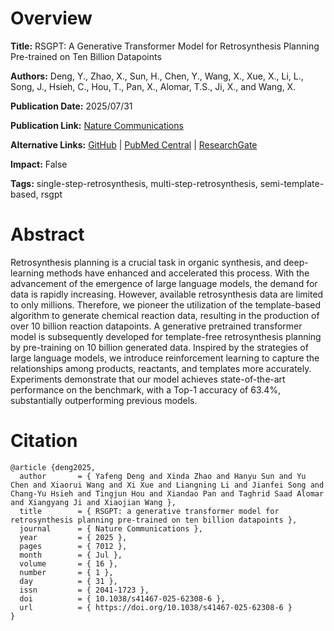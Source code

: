 # Overview
**Title:**
RSGPT: A Generative Transformer Model for Retrosynthesis Planning Pre-trained on Ten Billion Datapoints

**Authors:**
Deng, Y., Zhao, X., Sun, H., Chen, Y., Wang, X., Xue, X., Li, L., Song, J., Hsieh, C., Hou, T., Pan, X., Alomar, T.S., Ji, X., and Wang, X.

**Publication Date:**
2025/07/31

**Publication Link:**
[Nature Communications](https://www.nature.com/articles/s41467-025-62308-6)

**Alternative Links:**
[GitHub](https://github.com/jogjogee/RSGPT) |
[PubMed Central](https://pmc.ncbi.nlm.nih.gov/articles/PMC12314115) |
[ResearchGate](https://www.researchgate.net/publication/394173109_RSGPT_a_generative_transformer_model_for_retrosynthesis_planning_pre-trained_on_ten_billion_datapoints)

**Impact:**
False

**Tags:**
single-step-retrosynthesis, multi-step-retrosynthesis, semi-template-based, rsgpt


# Abstract
Retrosynthesis planning is a crucial task in organic synthesis, and deep-learning methods have enhanced and accelerated this process.
With the advancement of the emergence of large language models, the demand for data is rapidly increasing.
However, available retrosynthesis data are limited to only millions.
Therefore, we pioneer the utilization of the template-based algorithm to generate chemical reaction data, resulting in the production of over 10 billion reaction datapoints.
A generative pretrained transformer model is subsequently developed for template-free retrosynthesis planning by pre-training on 10 billion generated data.
Inspired by the strategies of large language models, we introduce reinforcement learning to capture the relationships among products, reactants, and templates more accurately.
Experiments demonstrate that our model achieves state-of-the-art performance on the benchmark, with a Top-1 accuracy of 63.4%, substantially outperforming previous models.


# Citation
```
@article {deng2025,
  author       = { Yafeng Deng and Xinda Zhao and Hanyu Sun and Yu Chen and Xiaorui Wang and Xi Xue and Liangning Li and Jianfei Song and Chang-Yu Hsieh and Tingjun Hou and Xiandao Pan and Taghrid Saad Alomar and Xiangyang Ji and Xiaojian Wang },
  title        = { RSGPT: a generative transformer model for retrosynthesis planning pre-trained on ten billion datapoints },
  journal      = { Nature Communications },
  year         = { 2025 },
  pages        = { 7012 },
  month        = { Jul },
  volume       = { 16 },
  number       = { 1 },
  day          = { 31 },
  issn         = { 2041-1723 },
  doi          = { 10.1038/s41467-025-62308-6 },
  url          = { https://doi.org/10.1038/s41467-025-62308-6 }
}
```
